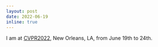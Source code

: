 ```yaml
---
layout: post
date: 2022-06-19
inline: true
---
```


I am at [CVPR2022](https://cvpr2022.thecvf.com/), New Orleans, LA, from June 19th to 24th.
